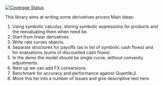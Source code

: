 [![Coverage Status](https://coveralls.io/repos/github/aleCombi/juliaExperiment/badge.svg?branch=master)](https://coveralls.io/github/aleCombi/juliaExperiment?branch=master)

This library aims at writing some derivatives pricers
Main ideas:
  1. Using symbolic calculus, storing symbolic expressions for products and the reevaluating them when need be.
  2. Start from linear derivatives.
  3. Write rate curves objects.
  4. Separate structures for payoffs (as in list of symbolic cash flows) and for evaluations (sums of discounted cash flows)
  5. In the demo the model should be single curve, without convexity adjustments.
  6. Next up we can add FX conversions.
  7. Benchmark for accuracy and performance against Quantlib.jl.
  8. Move this list into a number of Issues and give descriptive text here
